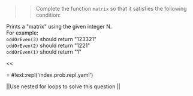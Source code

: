 >>Complete the function <code>matrix</code> so that it satisfies the following condition:
<p>Prints a "matrix" using the given integer N.<br/>
For example:<br/>
<code>oddOrEven(3)</code> should return "123321"<br/>
<code>oddOrEven(2)</code> should return "1221"<br/>
<code>oddOrEven(1)</code> should return "1"</p><<

= #!exl::repl('index.prob.repl.yaml')

||Use nested for loops to solve this question ||

